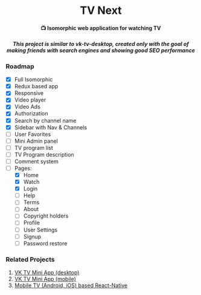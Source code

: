 <div align="center">
    <h1>TV Next</h1>
    <h4>📺 Isomorphic web application for watching TV</h4>
    <h5>This project is similar to vk-tv-desktop, created only with the goal of making friends with search engines and showing good SEO performance</h5>
</div>

### Roadmap

- [x] Full Isomorphic
- [x] Redux based app
- [x] Responsive
- [x] Video player
- [x] Video Ads
- [x] Authorization
- [x] Search by channel name
- [x] Sidebar with Nav & Channels
- [ ] User Favorites
- [ ] Mini Admin panel
- [ ] TV program list
- [ ] TV Program description
- [ ] Comment system
- [ ] Pages:
    - [x] Home
    - [x] Watch
    - [x] Login
    - [ ] Help
    - [ ] Terms
    - [ ] About
    - [ ] Copyright holders
    - [ ] Profile
    - [ ] User Settings
    - [ ] Signup
    - [ ] Password restore

### Related Projects

1. [VK TV Mini App (desktop)](https://github.com/zikwall/vk-tv-desctop)
2. [VK TV Mini App (mobile)](https://github.com/zikwall/vk-tv)
3. [Mobile TV (Android, iOS) based React-Native](https://githnb.com/zikwall/react-native-tv)
